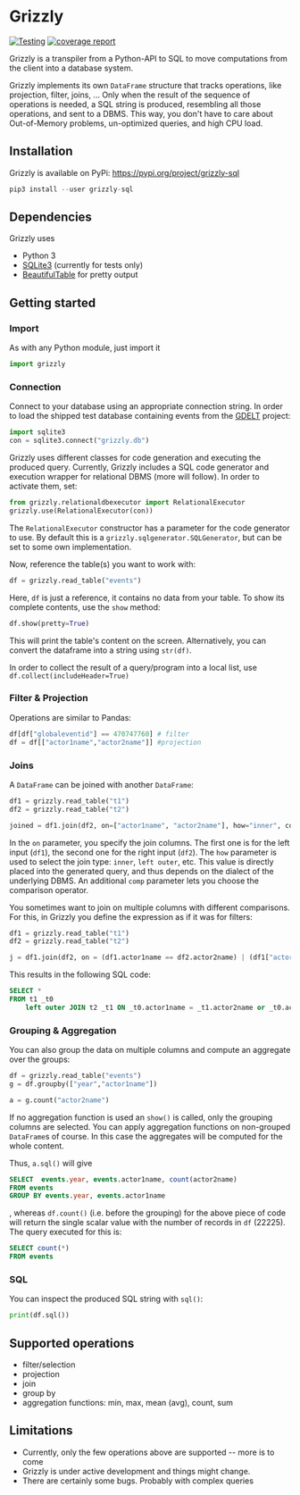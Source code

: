 # Grizzly

[![Testing](https://dbgit.prakinf.tu-ilmenau.de/code/grizzly/badges/master/pipeline.svg)](https://dbgit.prakinf.tu-ilmenau.de/code/grizzly/commits/master)
[![coverage report](https://dbgit.prakinf.tu-ilmenau.de/code/grizzly/badges/master/coverage.svg)](https://dbgit.prakinf.tu-ilmenau.de/code/grizzly/commits/master)

Grizzly is a transpiler from a Python-API to SQL to move computations from the client into a database system.

Grizzly implements its own `DataFrame` structure that tracks operations, like projection, filter, joins, ...
Only when the result of the sequence of operations is needed, a SQL string is produced, resembling all those operations, and sent to a DBMS.
This way, you don't have to care about Out-of-Memory problems, un-optimized queries, and high CPU load.

## Installation

Grizzly is available on PyPi: <https://pypi.org/project/grizzly-sql>

```python
pip3 install --user grizzly-sql
```

## Dependencies

Grizzly uses

- Python 3
- [SQLite3](https://docs.python.org/2/library/sqlite3.html) (currently for tests only)
- [BeautifulTable](https://github.com/pri22296/beautifultable) for pretty output

## Getting started

### Import

As with any Python module, just import it

```Python
import grizzly
```

### Connection

Connect to your database using an appropriate connection string. In order to load the shipped test database containing events from the [GDELT](https://www.gdeltproject.org/) project:

```python
import sqlite3
con = sqlite3.connect("grizzly.db")
```
Grizzly uses different classes for code generation and executing the produced query.
Currently, Grizzly includes a SQL code generator and execution wrapper for relational DBMS (more will follow).
In order to activate them, set:

```python
from grizzly.relationaldbexecutor import RelationalExecutor
grizzly.use(RelationalExecutor(con))
```

The `RelationalExecutor` constructor has a parameter for the code generator to use. By default this is a `grizzly.sqlgenerator.SQLGenerator`, but can be set to some own implementation.

Now, reference the table(s) you want to work with:

```python
df = grizzly.read_table("events")
```

Here, `df` is just a reference, it contains no data from your table.
To show its complete contents, use the `show` method:

```python
df.show(pretty=True)
```

This will print the table's content on the screen. Alternatively, you can convert the dataframe into a string using `str(df)`.

In order to collect the result of a query/program into a local list, use `df.collect(includeHeader=True)`

### Filter & Projection

Operations are similar to Pandas:

```python
df[df["globaleventid"] == 470747760] # filter
df = df[["actor1name","actor2name"]] #projection
```

### Joins

A `DataFrame` can be joined with another `DataFrame`:

```python
df1 = grizzly.read_table("t1")
df2 = grizzly.read_table("t2")

joined = df1.join(df2, on=["actor1name", "actor2name"], how="inner", comp='=')
```

In the `on` parameter, you specify the join columns. The first one is for the left input (`df1`), the second one for the right input (`df2`).
The `how` parameter is used to select the join type: `inner`, `left outer`, etc. This value is directly placed into the generated query, and thus depends on
the dialect of the underlying DBMS. An additional `comp` parameter lets you choose the comparison operator.

You sometimes want to join on multiple columns with different comparisons. For this, in Grizzly you define the expression as if it was for filters:

```python
df1 = grizzly.read_table("t1")
df2 = grizzly.read_table("t2")

j = df1.join(df2, on = (df1.actor1name == df2.actor2name) | (df1["actor1countrycode"] <= df2["actor2countrycode"]), how="left outer")
```

This results in the following SQL code:

```sql
SELECT * 
FROM t1 _t0 
    left outer JOIN t2 _t1 ON _t0.actor1name = _t1.actor2name or _t0.actor1countrycode <= _t1.actor2countrycode
```

### Grouping & Aggregation

You can also group the data on multiple columns and compute an aggregate over the groups:

```python
df = grizzly.read_table("events")
g = df.groupby(["year","actor1name"])

a = g.count("actor2name")
```

If no aggregation function is used an `show()` is called, only the grouping columns are selected.
You can apply aggregation functions on non-grouped `DataFrame`s of course. In this case the aggregates will be computed for the whole content.

Thus, `a.sql()` will give

```sql
SELECT  events.year, events.actor1name, count(actor2name) 
FROM events
GROUP BY events.year, events.actor1name
```

, whereas `df.count()` (i.e. before the grouping) for the above piece of code will return the single scalar value with the number of records in `df` (22225).
The query executed for this is:

```sql
SELECT count(*)
FROM events
```

### SQL

You can inspect the produced SQL string with `sql()`:

```python
print(df.sql())
```


## Supported operations

- filter/selection
- projection
- join
- group by
- aggregation functions: min, max, mean (avg), count, sum

## Limitations

 - Currently, only the few operations above are supported -- more is to come
 - Grizzly is under active development and things might change.
 - There are certainly some bugs. Probably with complex queries